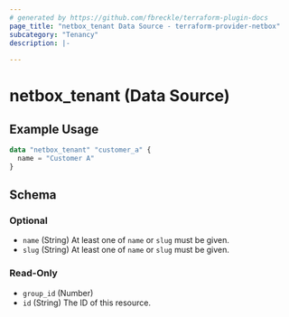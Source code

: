 ```yaml
---
# generated by https://github.com/fbreckle/terraform-plugin-docs
page_title: "netbox_tenant Data Source - terraform-provider-netbox"
subcategory: "Tenancy"
description: |-
  
---
```


# netbox_tenant (Data Source)



## Example Usage

```terraform
data "netbox_tenant" "customer_a" {
  name = "Customer A"
}
```

<!-- schema generated by tfplugindocs -->
## Schema

### Optional

- `name` (String) At least one of `name` or `slug` must be given.
- `slug` (String) At least one of `name` or `slug` must be given.

### Read-Only

- `group_id` (Number)
- `id` (String) The ID of this resource.


